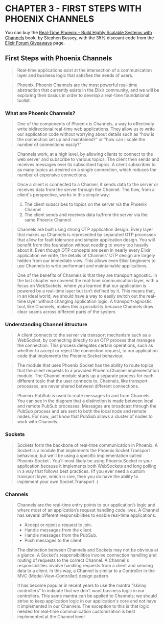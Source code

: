# CHAPTER 3 - FIRST STEPS WITH PHOENIX CHANNELS

You can buy the [Real-Time Phoenix - Build Highly Scalable Systems with Channels](https://pragprog.com/titles/sbsockets/real-time-phoenix/) book, by Stephen Bussey, with the 35% discount code from the [Elixir Forum Giveaways](https://elixirforum.com/t/elixir-forum-update-2022-the-100-000-issue/45299) page.


## First Steps with Phoenix Channels

> Real-time applications exist at the intersection of a communication layer and business logic that satisfies the needs of users.

> Phoenix. Phoenix Channels are the most powerful real-time abstraction that 
> currently exists in the Elixir community, and we will be exploring their 
> basics in order to develop a real-time foundational toolkit.

### What are Phoenix Channels?

> One of the components of Phoenix is Channels, a way to effectively write
> bidirectional real-time web applications. They allow us to write our 
> application code without worrying about details such as “how is the connection
> set up and maintained?” or “how can I scale the number of connections easily?”

> Channels work, at a high level, by allowing clients to connect to the web
> server and subscribe to various topics. The client then sends and receives
> messages over its subscribed topics. A client subscribes to as many topics
> as desired on a single connection, which reduces the number of expensive
> connections.

> Once a client is connected to a Channel, it sends data to the server or 
> receives data from the server through the Channel. The flow, from a client's 
> perspective, works in this simple way:
> 1. The client subscribes to topics on the server via the Phoenix Channel
> 2. The client sends and receives data to/from the server via the same Phoenix Channel

> Channels are built using strong OTP application design. Every layer that makes
> up Channels is represented by separated OTP processes that allow for fault 
>tolerance and simpler application design. You will benefit from this foundation 
> without needing to worry too heavily about it. Even though OTP concepts are 
> seen in nearly every Elixir application we write, the details of Channels' OTP 
> design are largely hidden from our immediate view. This allows even Elixir 
> beginners to use Channels to write performant and maintainable applications.

> One of the benefits of Channels is that they are transport agnostic. In the
> last chapter we covered the real-time communication layer, with a focus on
> WebSockets, where you learned that our application is powered by a real-time
> layer but isn't defined by it. This means that, in an ideal world, we should
> have a way to easily switch out the real-time layer without changing 
> application logic. A transport-agnostic tool, like Channels, makes this a 
> possibility because Channels draw clear seams across different parts of the 
> system.

### Understanding Channel Structure

> A client connects to the server via transport mechanism such as a WebSocket,
> by connecting directly to an OTP process that manages the connection. This
> process delegates certain operations, such as whether to accept or reject the
> connection request, to our application code that implements the Phoenix.Socket
> behaviour.

> The module that uses Phoenix.Socket has the ability to route topics that the
> client requests to a provided Phoenix.Channel implementation module. The
> Channel module starts up a separate process for each different topic that the
> user connects to. Channels, like transport processes, are never shared between
> different connections.

> Phoenix.PubSub is used to route messages to and from Channels. You can see
> in the diagram that a distinction is made between local and remote PubSub
> processes. Messages are broadcast through the PubSub process and are sent
> to both the local node and remote nodes. For now, just know that PubSub
> allows a cluster of nodes to work with Channels.

### Sockets

> Sockets form the backbone of real-time communication in Phoenix. A Socket
> is a module that implements the Phoenix.Socket.Transport behaviour, but we'll be
> using a specific implementation called Phoenix.Socket . You'll most likely be using
> Phoenix.Socket in your application because it implements both WebSockets and
> long polling in a way that follows best practices. (If you ever need a custom
> transport layer, which is rare, then you do have the ability to implement your
> own Socket.Transport .)

### Channels

> Channels are the real-time entry points to our application’s logic and where
> most of an application’s request handling code lives. A Channel has several
> different responsibilities to enable real-time applications:
> * Accept or reject a request to join.
> * Handle messages from the client.
> * Handle messages from the PubSub.
> * Push messages to the client.

> The distinction between Channels and Sockets may not be obvious at a glance.
> A Socket's responsibilities involve connection handling and routing of requests
> to the correct Channel. A Channel's responsibilities involve handling requests
> from a client and sending data to a client. In this way, a Channel is similar
> to a Controller in the MVC (Model-View-Controller) design pattern.

> It has become popular in recent years to use the mantra “skinny controllers”
> to indicate that we don't want business logic in our controllers. This same
> mantra can be applied to Channels; we should strive to keep application
> logic in our application's core and not have it implemented in our Channels.
> The exception to this is that logic needed for real-time communication 
> customization is best implemented at the Channel level
